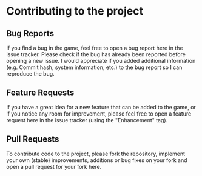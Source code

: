 # Contributing to the project

## Bug Reports

If you find a bug in the game, feel free to open a bug report here in the issue tracker.
Please check if the bug has already been reported before opening a new issue.
I would appreciate if you added additional information (e.g. Commit hash, system information, etc.) to the bug report so I can reproduce the bug.

## Feature Requests

If you have a great idea for a new feature that can be added to the game, or if you notice any room for improvement, please feel free to open a feature request here in the issue tracker (using the "Enhancement" tag).

## Pull Requests

To contribute code to the project, please fork the repository, implement your own (stable) improvements, additions or bug fixes on your fork and open a pull request for your fork here.
